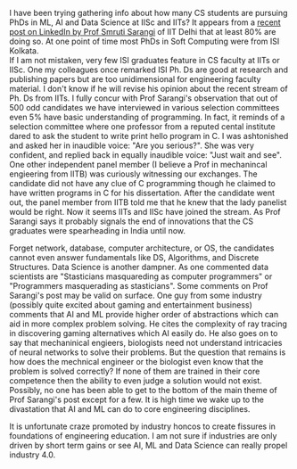 I have been trying gathering info about how many CS students are pursuing PhDs in ML, AI and Data Science at IISc and IITs?  It appears from a [recent post
on LinkedIn by Prof Smruti Sarangi](https://www.linkedin.com/posts/smruti-sarangi-1120286_how-a-false-love-for-aiml-is-destroying-ugcPost-6890555621486292992-Oc0r) of IIT Delhi that at least 80% are doing so. At one point of time most PhDs in Soft Computing were from ISI Kolkata.  
If I am not mistaken, very few ISI graduates feature in CS faculty at IITs or IISc. One my colleagues once remarked ISI Ph. Ds are good at research and publishing
papers but are too unidimensional for engineering faculty material. I don't know if he will revise his opinion about the recent stream of Ph. Ds from IITs. 
I fully concur with Prof Sarangi's observation that out of 500 odd candidates we have interviewed in various selection committees even 5% have basic 
understanding of programming. In fact, it reminds of a selection committee where one professor from a reputed cental institute dared to ask the student to write
print hello program in C. I was ashtonished and asked her in inaudible voice: "Are you serious?". She was very confident, and replied back in equally inaudible
voice: "Just wait and see".  One other independent panel member (I believe a Prof in mechanincal engieering from IITB) was curiously witnessing our exchanges.
The candidate did not have any clue of C programming though he claimed to have written programs in C for his dissertation. After the candidate went out, the panel 
member from IITB told me that he knew that the lady panelist would be right. Now it seems IITs and IISc have joined the stream. As Prof Sarangi says it probably
signals the end of innovations that the CS graduates were spearheading in India until now.  

Forget network, database, computer architecture, or OS, the candidates cannot even answer fundamentals like DS, Algorithms, and Discrete Structures. Data
Science is another dampner. As one commented data scientists are "Stasticians masquareding as computer programmers" or "Programmers masquerading as 
stasticians". Some comments on Prof Sarangi's post may be valid on surface. One guy from some industry (possibly quite excited about gaming and 
entertainment business) comments that AI and ML provide higher order of abstractions which can aid in more complex problem solving. He cites the complexity of
ray tracing in discovering gaming alternatives which AI easily do. He also goes on to say that mechaninical engieers, biologists need not understand intricacies 
of neural networks to solve their problems. But the question that remains is how does the mechnical engineer or the biologist even know that the problem is solved
correctly? If none of them are trained in their core competence then the ability to even judge a solution would not exist. Possibly, no one has been able to
get to the bottom of the main theme of Prof Sarangi's post except for a few. It is high time we wake up to the divastation that AI and ML can do to core 
engineering disciplines.  

It is unfortunate craze promoted by industry honcos to create fissures in foundations of engineering education. I am not sure if industries are only driven by 
short term gains or see AI, ML and Data Science can really propel industry 4.0.
